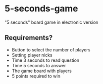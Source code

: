 # 5-seconds-game
"5 seconds" board game in electronic version

## Requirements?

- Button to select the number of players
- Setting player nicks
- Time 3 seconds to read question
- Time 5 seconds to answer
- The game board with players
- 5 points required to win
